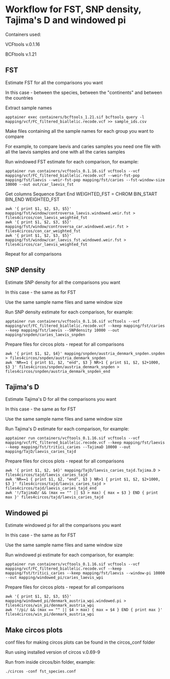# Workflow for FST, SNP density, Tajima's D and windowed pi

Containers used:

VCFtools v.0.1.16

BCFtools v.1.21

## FST

Estimate FST for all the comparisons you want

In this case - between the species, between the "continents" and between the countries

Extract sample names
```{r}
apptainer exec containers/bcftools_1.21.sif bcftools query -l mapping/vcf/FC_filtered_biallelic.recode.vcf >> sample_ids.csv
```

Make files containing all the sample names for each group you want to compare

For example, to compare laevis and caries samples you need one file with all the laevis samples and one with all the caries samples

Run windowed FST estimate for each comparison, for example:
```{r}
apptainer run containers/vcftools_0.1.16.sif vcftools --vcf mapping/vcf/FC_filtered_biallelic.recode.vcf --weir-fst-pop mapping/fst/laevis --weir-fst-pop mapping/fst/caries --fst-window-size 10000 --out out/car_laevis_fst
```

Get columns Sequence Start End WEIGHTED_FST = CHROM BIN_START BIN_END WEIGHTED_FST
```{r}
awk '{ print $1, $2, $3, $5}' mapping/fst/window/controversa_laevis.windowed.weir.fst > files4circos/con_laevis_weighted_fst
awk '{ print $1, $2, $3, $5}' mapping/fst/window/controversa_car.windowed.weir.fst > files4circos/con_car_weighted_fst
awk '{ print $1, $2, $3, $5}' mapping/fst/window/car_laevis_fst.windowed.weir.fst > files4circos/car_laevis_weighted_fst
```
Repeat for all comparisons

## SNP density

Estimate SNP density for all the comparisons you want

In this case - the same as for FST

Use the same sample name files and same window size

Run SNP density estimate for each comparison, for example:
```{r}
apptainer run containers/vcftools_0.1.16.sif vcftools --vcf mapping/vcf/FC_filtered_biallelic.recode.vcf --keep mapping/fst/caries --keep mapping/fst/laevis --SNPdensity 10000 --out mapping/snpden/caries_laevis_snpden
```

Prepare files for circos plots - repeat for all comparisons
```{r}
awk '{ print $1, $2, $4}' mapping/snpden/austria_denmark_snpden.snpden > files4circos/snpden/austria_denmark_snpden
awk 'NR==1 { print $1, $2, "end", $3 } NR>1 { print $1, $2, $2+1000, $3 }' files4circos/snpden/austria_denmark_snpden > files4circos/snpden/austria_denmark_snpden_end
```

## Tajima's D

Estimate Tajima's D for all the comparisons you want

In this case - the same as for FST

Use the same sample name files and same window size

Run Tajima's D estimate for each comparison, for example:
```{r}
apptainer run containers/vcftools_0.1.16.sif vcftools --vcf mapping/vcf/FC_filtered_biallelic.recode.vcf --keep mapping/fst/laevis --keep mapping/fst/tritici_caries --TajimaD 10000 --out mapping/TajD/laevis_caries_tajd
```

Prepare files for circos plots - repeat for all comparisons
```{r}
awk '{ print $1, $2, $4}' mapping/TajD/laevis_caries_tajd.Tajima.D > files4circos/tajd/laevis_caries_tajd
awk 'NR==1 { print $1, $2, "end", $3 } NR>1 { print $1, $2, $2+1000, $3 }' files4circos/tajd/laevis_caries_tajd > files4circos/tajd/laevis_caries_tajd_end
awk '!/TajimaD/ && (max == "" || $3 > max) { max = $3 } END { print max }' files4circos/tajd/laevis_caries_tajd
```

## Windowed pi

Estimate windowed pi for all the comparisons you want

In this case - the same as for FST

Use the same sample name files and same window size

Run windowed pi estimate for each comparison, for example:
```{r}
apptainer run containers/vcftools_0.1.16.sif vcftools --vcf mapping/vcf/FC_filtered_biallelic.recode.vcf --keep mapping/fst/tritici_caries --keep mapping/fst/laevis --window-pi 10000 --out mapping/windowed_pi/caries_laevis_wpi
```

Prepare files for circos plots - repeat for all comparisons
```{r}
awk '{ print $1, $2, $3, $5}' mapping/windowed_pi/denmark_austria_wpi.windowed.pi > files4circos/win_pi/denmark_austria_wpi
awk '!/pi/ && (max == "" || $4 > max) { max = $4 } END { print max }' files4circos/win_pi/denmark_austria_wpi
```

## Make circos plots

conf files for making circos plots can be found in the circos_conf folder

Run using installed version of circos v.0.69-9

Run from inside circos/bin folder, example:
```{r}
./circos -conf fst_species.conf
```
